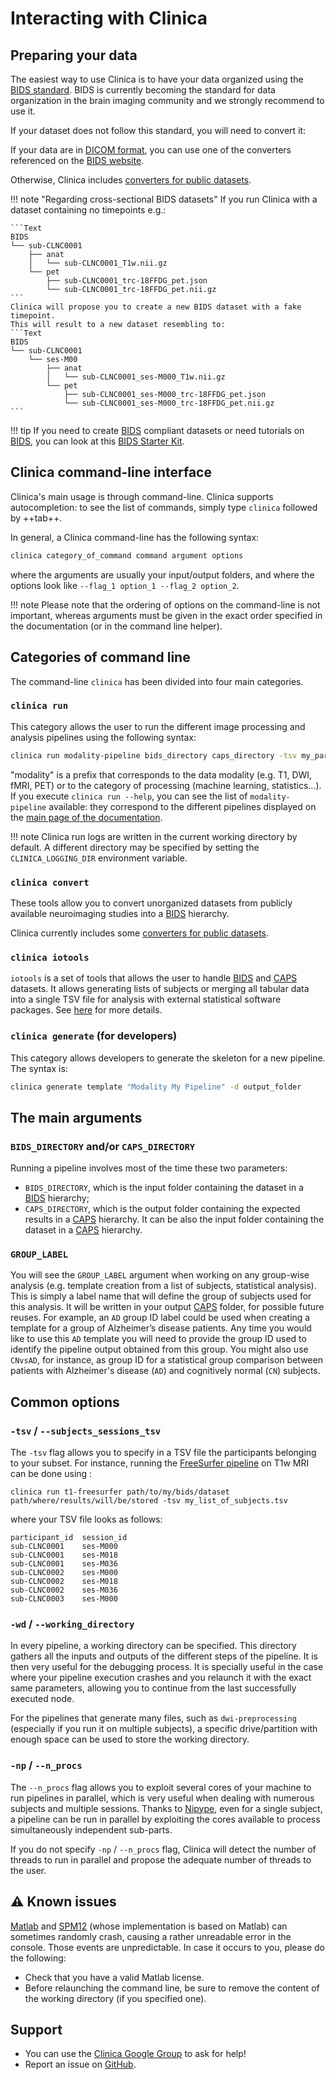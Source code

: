 <!-- markdownlint-disable MD046 -->
# Interacting with Clinica

## Preparing your data

The easiest way to use Clinica is to have your data organized using the [BIDS standard](http://bids.neuroimaging.io/).
BIDS is currently becoming the standard for data organization in the brain imaging community and we strongly recommend to use it.

If your dataset does not follow this standard, you will need to convert it:

If your data are in [DICOM format](https://www.dicomstandard.org), you can use one of the converters referenced on the [BIDS website](https://bids.neuroimaging.io/benefits.html#converters).

Otherwise, Clinica includes [converters for public datasets](../#dataset-converters-clinica-convert).

!!! note "Regarding cross-sectional BIDS datasets"
    If you run Clinica with a dataset containing no timepoints e.g.:

    ```Text
    BIDS
    └── sub-CLNC0001
        ├── anat
        │   └── sub-CLNC0001_T1w.nii.gz
        └── pet
            ├── sub-CLNC0001_trc-18FFDG_pet.json
            └── sub-CLNC0001_trc-18FFDG_pet.nii.gz
    ```
    Clinica will propose you to create a new BIDS dataset with a fake timepoint.
    This will result to a new dataset resembling to:
    ```Text
    BIDS
    └── sub-CLNC0001
        └── ses-M00
            ├── anat
            │   └── sub-CLNC0001_ses-M000_T1w.nii.gz
            └── pet
                ├── sub-CLNC0001_ses-M000_trc-18FFDG_pet.json
                └── sub-CLNC0001_ses-M000_trc-18FFDG_pet.nii.gz
    ```

!!! tip
     If you need to create [BIDS](http://bids.neuroimaging.io/) compliant datasets or need tutorials on [BIDS](http://bids.neuroimaging.io/), you can look at this [BIDS Starter Kit](https://github.com/INCF/bids-starter-kit/).

## Clinica command-line interface

Clinica's main usage is through command-line.
Clinica supports autocompletion: to see the list of commands, simply type `clinica` followed by ++tab++.

In general, a Clinica command-line has the following syntax:

```bash
clinica category_of_command command argument options
```

where the arguments are usually your input/output folders, and where the options look like `--flag_1 option_1 --flag_2 option_2`.

!!! note 
    Please note that the ordering of options on the command-line is not important,
    whereas arguments must be given in the exact order specified in the documentation (or in the command line helper).

## Categories of command line

The command-line `clinica` has been divided into four main categories.

### `clinica run`

This category allows the user to run the different image processing and analysis pipelines using the following syntax:

```bash
clinica run modality-pipeline bids_directory caps_directory -tsv my_participants.tsv
```

"modality" is a prefix that corresponds to the data modality (e.g. T1, DWI, fMRI, PET) or to the category of processing (machine learning, statistics...).
If you execute `clinica run --help`, you can see the list of `modality-pipeline` available: they correspond to the different pipelines displayed on the [main page of the documentation](..).

!!! note
    Clinica run logs are written in the current working directory by default. A different directory may be specified by setting the `CLINICA_LOGGING_DIR` environment variable.

### `clinica convert`

These tools allow you to convert unorganized datasets from publicly available neuroimaging studies into a [BIDS](http://bids.neuroimaging.io/) hierarchy.

Clinica currently includes some [converters for public datasets](../#dataset-converters-clinica-convert).

### `clinica iotools`

`iotools` is a set of tools that allows the user to handle [BIDS](http://bids.neuroimaging.io) and [CAPS](../CAPS/Introduction) datasets.
It allows generating lists of subjects or merging all tabular data into a single TSV file for analysis with external statistical software packages.
See [here](../IO) for more details.

### `clinica generate` (for developers)

This category allows developers to generate the skeleton for a new pipeline.
The syntax is:

```bash
clinica generate template "Modality My Pipeline" -d output_folder
```

## The main arguments

### `BIDS_DIRECTORY` and/or `CAPS_DIRECTORY`

Running a pipeline involves most of the time these two parameters:

- `BIDS_DIRECTORY`, which is the input folder containing the dataset in a [BIDS](../BIDS) hierarchy;
- `CAPS_DIRECTORY`, which is the output folder containing the expected results in a [CAPS](../CAPS/Introduction) hierarchy.
It can be also the input folder containing the dataset in a [CAPS](../CAPS/Introduction) hierarchy.

### `GROUP_LABEL`

You will see the `GROUP_LABEL` argument when working on any group-wise analysis (e.g. template creation from a list of subjects, statistical analysis).
This is simply a label name that will define the  group of subjects used for this analysis.
It will be written in your output [CAPS](../CAPS/Introduction) folder, for possible future reuses.
For example, an `AD` group ID label could be used when creating a template for a group of Alzheimer’s disease patients.
Any time you would like to use this `AD` template you will need to provide the group ID used to identify the pipeline output obtained from this group.
You might also use `CNvsAD`, for instance, as group ID for a statistical group comparison between patients with Alzheimer's disease (`AD`) and cognitively normal (`CN`) subjects.

## Common options

### `-tsv` / `--subjects_sessions_tsv`

The `-tsv` flag allows you to specify in a TSV file the participants belonging to your subset.
For instance, running the [FreeSurfer pipeline](../Pipelines/T1_FreeSurfer) on T1w MRI can be done using :

```shell
clinica run t1-freesurfer path/to/my/bids/dataset path/where/results/will/be/stored -tsv my_list_of_subjects.tsv
```

where your TSV file looks as follows:

```text
participant_id  session_id
sub-CLNC0001    ses-M000
sub-CLNC0001    ses-M018
sub-CLNC0001    ses-M036
sub-CLNC0002    ses-M000
sub-CLNC0002    ses-M018
sub-CLNC0002    ses-M036
sub-CLNC0003    ses-M000
```
<!-- Note that to make the display clearer, the rows contain successive tabs, which should not happen in an actual TSV file. -->

### `-wd` / `--working_directory`

In every pipeline, a working directory can be specified.
This directory gathers all the inputs and outputs of the different steps of the pipeline.
It is then very useful for the debugging process.
It is specially useful in the case where your pipeline execution crashes and you relaunch it with the exact same parameters, allowing you to continue from the last successfully executed node.
<!--If you do not specify any working directory, a temporary one will be created, then deleted at the end if everything went well.-->
For the pipelines that generate many files, such as `dwi-preprocessing` (especially if you run it on multiple subjects), a specific drive/partition with enough space can be used to store the working directory.

### `-np` / `--n_procs`

The `--n_procs` flag allows you to exploit several cores of your machine to run pipelines in parallel, which is very useful when dealing with numerous subjects and multiple sessions.
Thanks to [Nipype](https://nipype.readthedocs.io/en/latest/), even for a single subject, a pipeline can be run in parallel by exploiting the cores available to process simultaneously independent sub-parts.

If you do not specify `-np` / `--n_procs` flag, Clinica will detect the number of threads to run in parallel and propose the adequate number of threads to the user.

## :warning: Known issues

[Matlab](https://www.mathworks.com/products/matlab.html) and [SPM12](https://www.fil.ion.ucl.ac.uk/spm/software/spm12/) (whose implementation is based on Matlab) can sometimes randomly crash, causing a rather unreadable error in the console.
Those events are unpredictable. In case it occurs to you, please do the following:

- Check that you have a valid Matlab license.
- Before relaunching the command line, be sure to remove the content of the working directory (if you specified one).

## Support

- You can use the [Clinica Google Group](https://groups.google.com/forum/#!forum/clinica-user) to ask for help!
- Report an issue on [GitHub](https://github.com/aramis-lab/clinica/issues).
